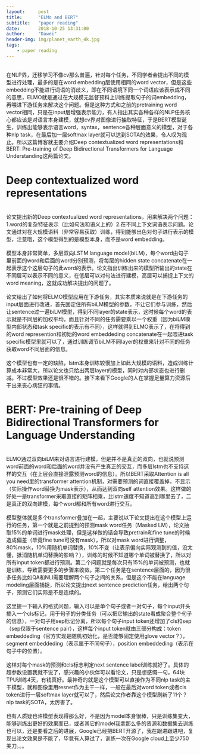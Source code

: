 ```yaml
---
layout:     post
title:      "ELMo and BERT"
subtitle:   "paper reading"
date:       2018-10-25 13:31:00
author:     "Dawei"
header-img: img/planet_earth_4k.jpg
tags:
    - paper reading
---   
```


<br>在NLP界，迁移学习不像cv那么普遍，针对每个任务，不同学者会提出不同的模型进行处理，最多的是在word embedding层使用相同的word vector，但是这些embedding不能进行词语的消歧义，即在不同语境下同一个词语应该表示成不同的意思，ELMO就是通过在大规模无监督预料上训练提取句子的词embedding，再喂进下游任务来解决这个问题。但是这种方式和之前的pretraining word vector相同，只是在input层增强表示能力，有人指出其实各种各样的NLP任务核心都应该是对语言本身建模，就想cv界对图像进行抽取特征，于是BERT模型诞生，训练出能够表示语言word，syntax，sentence各种层面意义的模型，对于各种nlp task，在最后加一层softmax layer就可以达到SOTA的效果，令人叹为观止。所以这篇博客就主要介绍Deep contextualized word representations和BERT: Pre-training of Deep Bidirectional Transformers for Language Understanding这两篇论文。<br/>

# Deep contextualized word representations
<br>论文提出新的Deep contextualized word representations，用来解决两个问题：1.word的复杂特征表示（比如句法和语义上的）2.在不同上下文词语表示问题。论文通过对在大规模语料（非常容易获取）训练，得到能够出色对句子进行表示的模型，注意哦，这个模型得到的是模型本身，而不是word embedding。<br/>
<br>模型本身非常简单，多层双向LSTM language model(biLM)，每个word由句子里前面的word和后面的word分别预测，将每层的hidden state concatenate在一起表示这个这层句子的此word的表示。论文指出训练出来的模型所输出的state在不同层可以表示不同的意义，在低层可以对句法进行建模，高层可以捕捉上下文的word meaning，这就成功解决提出的问题了。<br/>
<br>论文给出了如何将ELMO模型应用在下游任务，其实本质来说就是在下游任务的input层面进行改进，首先固定住所有biLM模型的参数，不让它们参与训练，然后让sentence过一遍biLM模型，得到不同layer的state表示，这时候每个word的表示就是不同层的加权平均，而且针对不同的任务需要乘以一个权重（因为biLM模型内部状态和task specific的表示有不同），这样就得到ELMO表示了，在将得到的word represention和初始的word embeddeding concatenate在一起喂进task specific模型里就可以了，通过训练调节biLM不同layer的权重来针对不同的任务获取word不同层面的信息。<br/>
<br>这个模型也有一定的缺陷，lstm本身训练较慢加上如此大规模的语料，造成训练计算成本非常大，所以论文也只给出两层layer的模型，同时对内部状态也进行删减。不过模型效果还是很不错的。接下来看下Google的人在掌握足量算力资源后干出来丧心病狂的事情。<br/>

# BERT: Pre-training of Deep Bidirectional Transformers for Language Understanding
<br>ELMO通过双向biLM来对语言进行建模，但是并不是真正的双向，也就说预测word前面的word和后面的word并没有产生真正的交互，而多层lstm也不支持这样的交互（在上层会直接泄露预测word的信息）。所以BERT采取Attention is all you need里的transformer attention机制，对需要预测的词直接覆盖掉，不显示（实际操作word替换为mask表示），从而达到双向self attention效果。这样做的好处一是transformer采取直接的矩阵相乘，比lstm速度不知道高到哪里去了，二是真正的双向建模，每个word都和所有word进行交互。<br/>
<br>模型整体就是多个transformer叠加在一起，主要说以下论文提出在这个模型上运行的任务，第一个就是之前提到的预测mask word任务（Masked LM），论文抽取15%的单词进行mask处理，但是这样做的话会导致pretrain和fine tune的时候造成偏差（毕竟fine tune可没有mask），所以对mask word进行调整，80%mask，10%用随机单词替换，10%不变（让表示偏向实际观测到的值，没太懂，抵消随机单词替换的影响？），训练的时候不知道哪个单词被替换了，所以对所有input token都进行预测。第二个问题就是每次只有15%的单词被预测，也就是训练，导致需要更多的步骤来收敛。第二个任务是在sentence层面的，因为很多任务比如QA和NLI需要理解两个句子之间的关系，但是这个不能在language modeling层面捕捉，所以论文提出next sentence prediction任务，给出两个句子，预测它们实际是不是连续的。<br/>
<br>这里提一下输入的格式问题，输入可以是单个句子或者一对句子，每个input开头插入一个cls标记，用于句子的分类任务（可以把它输出的state看成聚合整个句子的信息），一对句子用sep标记分离，所以每个句子input token还增加了cls和sep（sep仅限于sentence pair），这样每个input token就由三部分构成：token embeddeding（官方实现是随机初始化，是否能够固定使用glove vector？），segment embeddeding（表示属于不同句子），position embeddeding（表示在句子中的位置）。<br/>
<br>这样对每个mask的预测和cls标志判定next sentence label训练就好了。具体的超参数设置我就不说了，感兴趣的小伙伴可以看论文，只是想感慨一句，64块TPU训练4天，有钱真好。最神奇的就是这个模型可以直接作为不同nlp task的主干模型，就和图像里用resnet作为主干一样，一般在最后对word token或者cls token进行一层softmax layer就可以了，然后论文作者靠这个模型刷新了11个？nlp task的SOTA，太厉害了。<br/>
<br>也有人质疑也许模型表现得那么好，不是因为model本身很棒，只是训练集变大，能够训练出更好的效果而已，或者其它的model我拿那么多的资源和数据集去训练也可以，还是要看之后的进展，Google已经把BERT开源了，我在跟进跟进吧，复现出论文效果是不能了，毕竟有人算过了，训练一次在Google cloud上至少750美刀。。。<br/>